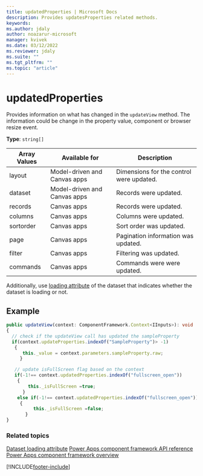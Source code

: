 ```yaml
---
title: updatedProperties | Microsoft Docs
description: Provides updatesProperties related methods.
keywords:
ms.author: jdaly
author: noazarur-microsoft
manager: kvivek
ms.date: 03/12/2022
ms.reviewer: jdaly
ms.suite: ""
ms.tgt_pltfrm: ""
ms.topic: "article"
---
```


# updatedProperties

Provides information on what has changed in the `updateView` method. The information could be change in the property value, component or browser resize event.

**Type**: `string[]`

| Array Values | Available for                | Description                              |
| ------------ | ---------------------------- | ---------------------------------------- |
| layout       | Model-driven and Canvas apps | Dimensions for the control were updated. |
| dataset      | Model-driven and Canvas apps | Records were updated.                    |
| records      | Canvas apps                  | Records were updated.                    |
| columns      | Canvas apps                  | Columns were updated.                    |
| sortorder    | Canvas apps                  | Sort order was updated.                  |
| page         | Canvas apps                  | Pagination information was updated.      |
| filter       | Canvas apps                  | Filtering was updated.                   |
| commands     | Canvas apps                  | Commands were were updated.              |

Additionally, use [loading attribute](../reference/dataset.md#loading) of the dataset that indicates whether the dataset is loading or not.

## Example

```typescript
public updateView(context: ComponentFramework.Context<IInputs>): void
{
  // check if the updateView call has updated the sampleProperty
  if(context.updateProperties.indexOf("SampleProperty")> -1)
   {
      this._value = context.parameters.sampleProperty.raw;
     }

   // update isFullScreen flag based on the context
   if(-1!== context.updatedProperties.indexOf("fullscreen_open"))
    {
        this._isFullScreen =true;
      }
    else if(-1!== context.updatedProperties.indexOf("fullscreen_open"))
     {
          this._isFullScreen =false;
       }
}
```

### Related topics

[Dataset loading attribute](../reference/dataset.md#loading)
[Power Apps component framework API reference](../reference/index.md)<br/>
[Power Apps component framework overview](../overview.md)

[!INCLUDE[footer-include](../../../includes/footer-banner.md)]
